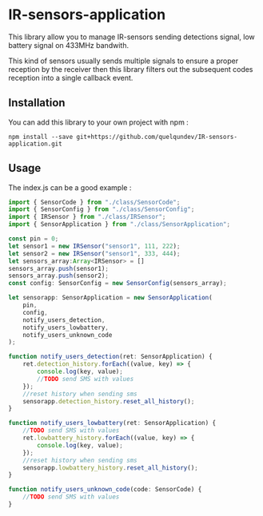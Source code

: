 # IR-sensors-application

This library allow you to manage IR-sensors sending detections signal, low battery signal on 433MHz bandwith.

This kind of sensors usually sends multiple signals to ensure a proper reception by the receiver then this library filters out the subsequent codes reception into a single callback event.

## Installation

You can add this library to your own project with npm :

`npm install --save git+https://github.com/quelqundev/IR-sensors-application.git`

## Usage

The index.js can be a good example :

```typescript
import { SensorCode } from "./class/SensorCode";
import { SensorConfig } from "./class/SensorConfig";
import { IRSensor } from "./class/IRSensor";
import { SensorApplication } from "./class/SensorApplication";

const pin = 0;
let sensor1 = new IRSensor("sensor1", 111, 222);
let sensor2 = new IRSensor("sensor1", 333, 444);
let sensors_array:Array<IRSensor> = []
sensors_array.push(sensor1);
sensors_array.push(sensor2);
const config: SensorConfig = new SensorConfig(sensors_array);

let sensorapp: SensorApplication = new SensorApplication(
    pin,
    config,
    notify_users_detection,
    notify_users_lowbattery,
    notify_users_unknown_code
);

function notify_users_detection(ret: SensorApplication) {
    ret.detection_history.forEach((value, key) => {
        console.log(key, value);
        //TODO send SMS with values
    });
    //reset history when sending sms
    sensorapp.detection_history.reset_all_history();
}

function notify_users_lowbattery(ret: SensorApplication) {
    //TODO send SMS with values
    ret.lowbattery_history.forEach((value, key) => {
        console.log(key, value);
    });
    //reset history when sending sms
    sensorapp.lowbattery_history.reset_all_history();
}

function notify_users_unknown_code(code: SensorCode) {
    //TODO send SMS with values
}
```
